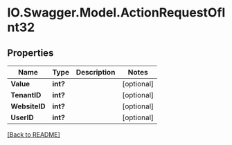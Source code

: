 # IO.Swagger.Model.ActionRequestOfInt32
## Properties

Name | Type | Description | Notes
------------ | ------------- | ------------- | -------------
**Value** | **int?** |  | [optional] 
**TenantID** | **int?** |  | [optional] 
**WebsiteID** | **int?** |  | [optional] 
**UserID** | **int?** |  | [optional] 

 [[Back to README]](../README.md)

